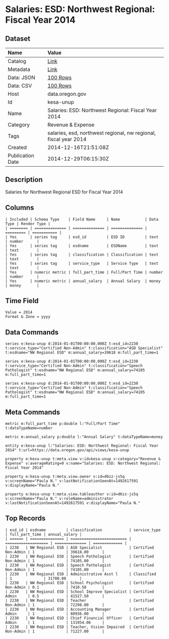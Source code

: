 # Salaries: ESD: Northwest Regional: Fiscal Year 2014

## Dataset

| Name | Value |
| :--- | :---- |
| Catalog | [Link](https://catalog.data.gov/dataset/salaries-esd-northwest-regional-fiscal-year-2014-83bec) |
| Metadata | [Link](https://data.oregon.gov/api/views/kesa-unup) |
| Data: JSON | [100 Rows](https://data.oregon.gov/api/views/kesa-unup/rows.json?max_rows=100) |
| Data: CSV | [100 Rows](https://data.oregon.gov/api/views/kesa-unup/rows.csv?max_rows=100) |
| Host | data.oregon.gov |
| Id | kesa-unup |
| Name | Salaries: ESD: Northwest Regional: Fiscal Year 2014 |
| Category | Revenue & Expense |
| Tags | salaries, esd, northwest regional, nw regional, fiscal year 2014 |
| Created | 2014-12-16T21:51:08Z |
| Publication Date | 2014-12-29T06:15:30Z |

## Description

Salaries for Northwest Regional ESD for Fiscal Year 2014

## Columns

```ls
| Included | Schema Type    | Field Name     | Name           | Data Type | Render Type |
| ======== | ============== | ============== | ============== | ========= | =========== |
| Yes      | series tag     | esd_id         | ESD ID         | text      | number      |
| Yes      | series tag     | esdname        | ESDName        | text      | text        |
| Yes      | series tag     | classification | Classification | text      | text        |
| Yes      | series tag     | service_type   | Service Type   | text      | text        |
| Yes      | numeric metric | full_part_time | Full/Part Time | number    | number      |
| Yes      | numeric metric | annual_salary  | Annual Salary  | money     | money       |
```

## Time Field

```ls
Value = 2014
Format & Zone = yyyy
```

## Data Commands

```ls
series e:kesa-unup d:2014-01-01T00:00:00.000Z t:esd_id=2230 t:service_type="Certified Non-Admin" t:classification="ASD Specialist" t:esdname="NW Regional ESD" m:annual_salary=39618 m:full_part_time=1

series e:kesa-unup d:2014-01-01T00:00:00.000Z t:esd_id=2230 t:service_type="Certified Non-Admin" t:classification="Speech Pathologist" t:esdname="NW Regional ESD" m:annual_salary=74105 m:full_part_time=1

series e:kesa-unup d:2014-01-01T00:00:00.000Z t:esd_id=2230 t:service_type="Certified Non-Admin" t:classification="Speech Pathologist" t:esdname="NW Regional ESD" m:annual_salary=74105 m:full_part_time=1
```

## Meta Commands

```ls
metric m:full_part_time p:double l:"Full/Part Time" t:dataTypeName=number

metric m:annual_salary p:double l:"Annual Salary" t:dataTypeName=money

entity e:kesa-unup l:"Salaries: ESD: Northwest Regional: Fiscal Year 2014" t:url=https://data.oregon.gov/api/views/kesa-unup

property e:kesa-unup t:meta.view v:id=kesa-unup v:category="Revenue & Expense" v:averageRating=0 v:name="Salaries: ESD: Northwest Regional: Fiscal Year 2014"

property e:kesa-unup t:meta.view.owner v:id=d6zz-js5q v:screenName="Paula N." v:lastNotificationSeenAt=1492617591 v:displayName="Paula N."

property e:kesa-unup t:meta.view.tableauthor v:id=d6zz-js5q v:screenName="Paula N." v:roleName=administrator v:lastNotificationSeenAt=1492617591 v:displayName="Paula N."
```

## Top Records

```ls
| esd_id | esdname         | classification            | service_type        | full_part_time | annual_salary | 
| ====== | =============== | ========================= | =================== | ============== | ============= | 
| 2230   | NW Regional ESD | ASD Specialist            | Certified Non-Admin | 1              | 39618.00      | 
| 2230   | NW Regional ESD | Speech Pathologist        | Certified Non-Admin | 1              | 74105.00      | 
| 2230   | NW Regional ESD | Speech Pathologist        | Certified Non-Admin | 1              | 74105.00      | 
| 2230   | NW Regional ESD | Administrative Asst l     | Classified          | 1              | 31700.00      | 
| 2230   | NW Regional ESD | School Psychologist       | Certified Non-Admin | 0.1            | 7410.50       | 
| 2230   | NW Regional ESD | School Improve Specialist | Certified Admin     | 0.5            | 41527.50      | 
| 2230   | NW Regional ESD | Teacher                   | Certified Non-Admin | 1              | 72298.00      | 
| 2230   | NW Regional ESD | Accounting Manager        | Certified Admin     | 1              | 80936.00      | 
| 2230   | NW Regional ESD | Chief Financial Officer   | Certified Admin     | 1              | 131954.06     | 
| 2230   | NW Regional ESD | Teacher, Vision Impaired  | Certified Non-Admin | 1              | 71227.00      | 
```